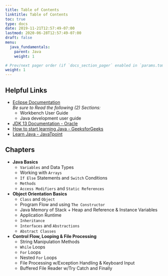 ```yaml
---
title: Table of Contents
linktitle: Table of Contents
toc: true
type: docs
date: 2019-11-21T12:57:49-07:00
lastmod: 2020-06-28T12:57:49-07:00
draft: false
menu:
  java_fundamentals:
    parent: Java
    weight: 1

# Prev/next pager order (if `docs_section_pager` enabled in `params.toml`)
weight: 1
---
```


## Helpful Links

- [Eclipse Documentation](https://help.eclipse.org/2020-06/index.jsp)  
*Be sure to Read the following (2) Sections:*
  - Workbench User Guide
  - Java development user guide
- [JDK 13 Documentation - Oracle](https://docs.oracle.com/en/java/javase/13/)
- [How to start learning Java - GeeksforGeeks](https://www.geeksforgeeks.org/java-how-to-start-learning-java/)
- [Learn Java - JavaTpoint](https://www.javatpoint.com/java-tutorial)


## Chapters

* **Java Basics**
  * `Variables` and Data Types
  * Working with `Arrays`
  * `If Else` Statements and `Switch` Conditions
  * `Methods`
  * `Access Modifiers` and `Static References`
* **Object Orientation Basics**
  * `Class` and `Object`
  * Program Flow and using `The Constructor`
  * Java Memory of Stack + Heap and Reference & Instance Variables
  * Application Runtime
  * `Inheritance`
  * `Interfaces` and `Abstractions`
  * `Abstract Classes`
* **Control Flow, Looping & File Processing**
  * String Manipulation Methods
  * `While` Loops
  * `For` Loops
  * Nested `For` Loops
  * File Processing w/Exception Handling & Keyboard Input
  * Buffered File Reader w/Try Catch and Finally